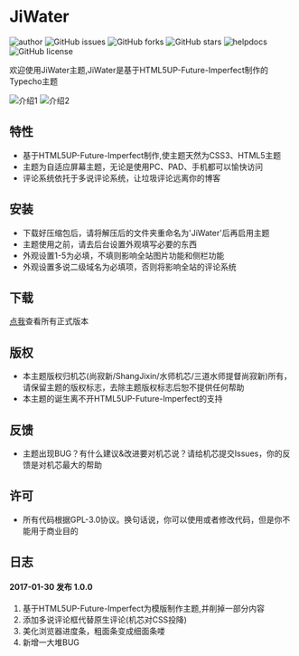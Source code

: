 # JiWater
![author](https://img.shields.io/badge/author-%E5%B0%9A%E5%AF%82%E6%96%B0-brightgreen.svg)
![GitHub issues](https://img.shields.io/github/issues/ShangJixin/Typecho-Theme-JiWater.svg)
![GitHub forks](https://img.shields.io/github/forks/ShangJixin/Typecho-Theme-JiWater.svg)
![GitHub stars](https://img.shields.io/github/stars/ShangJixin/Typecho-Theme-JiWater.svg)
![helpdocs](https://img.shields.io/badge/Docs-HELP-red.svg)
![GitHub license](https://img.shields.io/badge/license-GPL-blue.svg)

欢迎使用JiWater主题,JiWater是基于HTML5UP-Future-Imperfect制作的Typecho主题

![介绍1](https://ww2.sinaimg.cn/large/a15b4afegy1fc8k4o7xfmj20wo0ledj7)
![介绍2](https://ww2.sinaimg.cn/large/a15b4afegy1fc8k4poun3j20wo0le782)

## 特性
- 基于HTML5UP-Future-Imperfect制作,使主题天然为CSS3、HTML5主题
- 主题为自适应屏幕主题，无论是使用PC、PAD、手机都可以愉快访问
- 评论系统依托于多说评论系统，让垃圾评论远离你的博客

## 安装
- 下载好压缩包后，请将解压后的文件夹重命名为'JiWater'后再启用主题
- 主题使用之前，请去后台设置外观填写必要的东西
- 外观设置1-5为必填，不填则影响全站图片功能和侧栏功能
- 外观设置多说二级域名为必填项，否则将影响全站的评论系统

## 下载
[点我](https://github.com/ShangJixin/Typecho-Theme-JiWater/releases)查看所有正式版本

## 版权
- 本主题版权归机芯(尚寂新/ShangJixin/水师机芯/三道水师提督尚寂新)所有，请保留主题的版权标志，去除主题版权标志后恕不提供任何帮助
- 本主题的诞生离不开HTML5UP-Future-Imperfect的支持

## 反馈
- 主题出现BUG？有什么建议&改进要对机芯说？请给机芯提交Issues，你的反馈是对机芯最大的帮助
 
## 许可
- 所有代码根据GPL-3.0协议。换句话说，你可以使用或者修改代码，但是你不能用于商业目的

## 日志

#### 2017-01-30 发布 1.0.0
1. 基于HTML5UP-Future-Imperfect为模版制作主题,并削掉一部分内容
1. 添加多说评论框代替原生评论(机芯对CSS投降)
1. 美化浏览器进度条，粗面条变成细面条喽
1. 新增一大堆BUG
